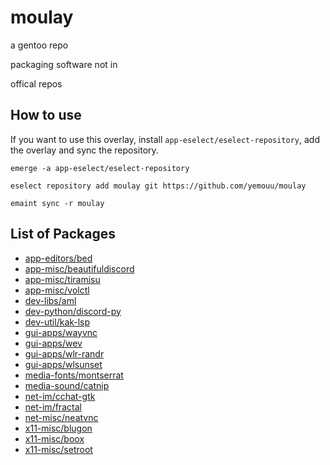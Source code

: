 # moulay
a gentoo repo

packaging software not in

offical repos

## How to use
If you want to use this overlay, install `app-eselect/eselect-repository`, add the overlay and sync the repository.

```
emerge -a app-eselect/eselect-repository

eselect repository add moulay git https://github.com/yemouu/moulay

emaint sync -r moulay
```

## List of Packages
 - [app-editors/bed](https://github.com/yemouu/moulay/tree/master/app-editors/bed)
 - [app-misc/beautifuldiscord](https://github.com/yemouu/moulay/tree/master/app-misc/beautifuldiscord)
 - [app-misc/tiramisu](https://github.com/yemouu/moulay/tree/master/app-misc/tiramisu)
 - [app-misc/volctl](https://github.com/yemouu/moulay/tree/master/app-misc/volctl)
 - [dev-libs/aml](https://github.com/yemouu/moulay/tree/master/dev-libs/aml)
 - [dev-python/discord-py](https://github.com/yemouu/moulay/tree/master/dev-python/discord-py)
 - [dev-util/kak-lsp](https://github.com/yemouu/moulay/tree/master/dev-util/kak-lsp)
 - [gui-apps/wayvnc](https://github.com/yemouu/moulay/tree/master/gui-apps/wayvnc)
 - [gui-apps/wev](https://github.com/yemouu/moulay/tree/master/gui-apps/wev)
 - [gui-apps/wlr-randr](https://github.com/yemouu/moulay/tree/master/gui-apps/wlr-randr)
 - [gui-apps/wlsunset](https://github.com/yemouu/moulay/tree/master/gui-apps/wlsunset)
 - [media-fonts/montserrat](https://github.com/yemouu/moulay/tree/master/media-fonts/montserrat)
 - [media-sound/catnip](https://github.com/yemouu/moulay/tree/master/media-sound/catnip)
 - [net-im/cchat-gtk](https://github.com/yemouu/moulay/tree/master/net-im/cchat-gtk)
 - [net-im/fractal](https://github.com/yemouu/moulay/tree/master/net-im/fractal)
 - [net-misc/neatvnc](https://github.com/yemouu/moulay/tree/master/net-misc/neatvnc)
 - [x11-misc/blugon](https://github.com/yemouu/moulay/tree/master/x11-misc/blugon)
 - [x11-misc/boox](https://github.com/yemouu/moulay/tree/master/x11-misc/boox)
 - [x11-misc/setroot](https://github.com/yemouu/moulay/tree/master/x11-misc/setroot)
